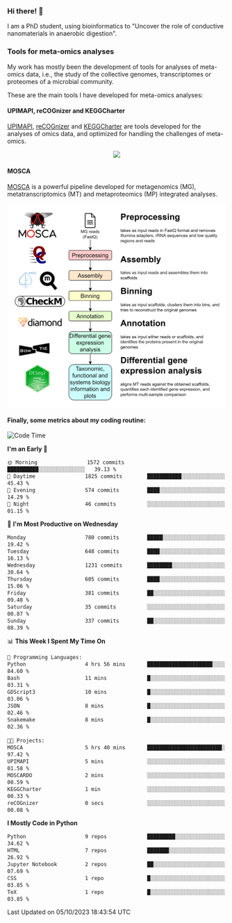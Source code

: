### Hi there! 👋

I am a PhD student, using bioinformatics to "Uncover the role of conductive nanomaterials in anaerobic digestion".

### Tools for meta-omics analyses

My work has mostly been the development of tools for analyses of meta-omics data, i.e., the study of the collective genomes, transcriptomes or proteomes of a microbial community.

These are the main tools I have developed for meta-omics analyses:

#### UPIMAPI, reCOGnizer and KEGGCharter

[UPIMAPI](https://github.com/iquasere/UPIMAPI), [reCOGnizer](https://github.com/iquasere/reCOGnizer) and [KEGGCharter](https://github.com/iquasere/KEGGCharter) are tools developed for the analyses of omics data, and optimized for handling the challenges of meta-omics.

<p align="center">
    <img src="assets/annotation_paper.png">
</p>

#### MOSCA

[MOSCA](https://github.com/iquasere/MOSCA) is a powerful pipeline developed for metagenomics (MG), metatranscriptomics (MT) and metaproteomics (MP) integrated analyses.

<p align="center">
    <img src="assets/mosca_workflow.png" align="center" width="700">
</p>


#### Finally, some metrics about my coding routine:

<!--START_SECTION:waka-->
![Code Time](http://img.shields.io/badge/Code%20Time-688%20hrs%2049%20mins-blue)

**I'm an Early 🐤** 

```text
🌞 Morning                1572 commits        ██████████░░░░░░░░░░░░░░░   39.13 % 
🌆 Daytime                1825 commits        ███████████░░░░░░░░░░░░░░   45.43 % 
🌃 Evening                574 commits         ████░░░░░░░░░░░░░░░░░░░░░   14.29 % 
🌙 Night                  46 commits          ░░░░░░░░░░░░░░░░░░░░░░░░░   01.15 % 
```
📅 **I'm Most Productive on Wednesday** 

```text
Monday                   780 commits         █████░░░░░░░░░░░░░░░░░░░░   19.42 % 
Tuesday                  648 commits         ████░░░░░░░░░░░░░░░░░░░░░   16.13 % 
Wednesday                1231 commits        ████████░░░░░░░░░░░░░░░░░   30.64 % 
Thursday                 605 commits         ████░░░░░░░░░░░░░░░░░░░░░   15.06 % 
Friday                   381 commits         ██░░░░░░░░░░░░░░░░░░░░░░░   09.48 % 
Saturday                 35 commits          ░░░░░░░░░░░░░░░░░░░░░░░░░   00.87 % 
Sunday                   337 commits         ██░░░░░░░░░░░░░░░░░░░░░░░   08.39 % 
```


📊 **This Week I Spent My Time On** 

```text
💬 Programming Languages: 
Python                   4 hrs 56 mins       █████████████████████░░░░   84.60 % 
Bash                     11 mins             █░░░░░░░░░░░░░░░░░░░░░░░░   03.31 % 
GDScript3                10 mins             █░░░░░░░░░░░░░░░░░░░░░░░░   03.06 % 
JSON                     8 mins              █░░░░░░░░░░░░░░░░░░░░░░░░   02.46 % 
Snakemake                8 mins              █░░░░░░░░░░░░░░░░░░░░░░░░   02.36 % 

🐱‍💻 Projects: 
MOSCA                    5 hrs 40 mins       ████████████████████████░   97.42 % 
UPIMAPI                  5 mins              ░░░░░░░░░░░░░░░░░░░░░░░░░   01.58 % 
MOSCARDO                 2 mins              ░░░░░░░░░░░░░░░░░░░░░░░░░   00.59 % 
KEGGCharter              1 min               ░░░░░░░░░░░░░░░░░░░░░░░░░   00.33 % 
reCOGnizer               0 secs              ░░░░░░░░░░░░░░░░░░░░░░░░░   00.08 % 
```

**I Mostly Code in Python** 

```text
Python                   9 repos             █████████░░░░░░░░░░░░░░░░   34.62 % 
HTML                     7 repos             ███████░░░░░░░░░░░░░░░░░░   26.92 % 
Jupyter Notebook         2 repos             ██░░░░░░░░░░░░░░░░░░░░░░░   07.69 % 
CSS                      1 repo              █░░░░░░░░░░░░░░░░░░░░░░░░   03.85 % 
TeX                      1 repo              █░░░░░░░░░░░░░░░░░░░░░░░░   03.85 % 
```




 Last Updated on 05/10/2023 18:43:54 UTC
<!--END_SECTION:waka-->
